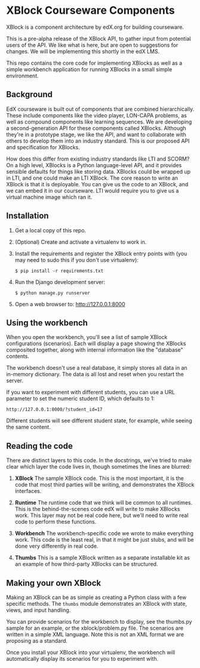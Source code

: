 XBlock Courseware Components
============================

XBlock is a component architecture by edX.org for building courseware.

This is a pre-alpha release of the XBlock API, to gather input from potential
users of the API.  We like what is here, but are open to suggestions for
changes. We will be implementing this shortly in the edX LMS.

This repo contains the core code for implementing XBlocks as well as a simple
workbench application for running XBlocks in a small simple environment.


Background
----------

EdX courseware is built out of components that are combined hierarchically.
These include components like the video player, LON-CAPA problems, as well as
compound components like learning sequences. We are developing a
second-generation API for these components called XBlocks. Although they're in
a prototype stage, we like the API, and want to collaborate with others to
develop them into an industry standard. This is our proposed API and
specification for XBlocks.

How does this differ from existing industry standards like LTI and SCORM? On a
high level, XBlocks is a Python language-level API, and it provides sensible
defaults for things like storing data. XBlocks could be wrapped up in LTI, and
one could make an LTI XBlock. The core reason to write an XBlock is that it is
deployable. You can give us the code to an XBlock, and we can embed it in our
courseware. LTI would require you to give us a virtual machine image which ran
it.


Installation
------------

1.  Get a local copy of this repo.

2.  (Optional)  Create and activate a virtualenv to work in.

3.  Install the requirements and register the XBlock entry points with (you may
    need to sudo this if you don't use virtualenv):

        $ pip install -r requirements.txt

4.  Run the Django development server:

        $ python manage.py runserver

5.  Open a web browser to: http://127.0.0.1:8000


Using the workbench
-------------------

When you open the workbench, you'll see a list of sample XBlock configurations
(scenarios).  Each will display a page showing the XBlocks composited together,
along with internal information like the "database" contents.

The workbench doesn't use a real database, it simply stores all data in an
in-memory dictionary.  The data is all lost and reset when you restart the
server.

If you want to experiment with different students, you can use a URL parameter
to set the numeric student ID, which defaults to 1:

    http://127.0.0.1:8000/?student_id=17

Different students will see different student state, for example, while seeing
the same content.


Reading the code
----------------

There are distinct layers to this code.  In the docstrings, we've tried to make
clear which layer the code lives in, though sometimes the lines are blurred:

1.  **XBlock** The sample XBlock code.  This is the most important, it is the
    code that most third parties will be writing, and demonstrates the XBlock
    interfaces.

2.  **Runtime** The runtime code that we think will be common to all runtimes.
    This is the behind-the-scenes code edX will write to make XBlocks work.
    This layer may not be real code here, but we'll need to write real code to
    perform these functions.

3.  **Workbench** The workbench-specific code we wrote to make everything work.
    This code is the least real, in that it might be just stubs, and will be
    done very differently in real code.

4.  **Thumbs** This is a sample XBlock written as a separate installable kit as
    an example of how third-party XBlocks can be structured.


Making your own XBlock
----------------------

Making an XBlock can be as simple as creating a Python class with a few
specific methods.  The ``thumbs`` module demonstrates an XBlock with state,
views, and input handling.

You can provide scenarios for the workbench to display, see the thumbs.py
sample for an example, or the xblock/problem.py file.  The scenarios are
written in a simple XML language.  Note this is not an XML format we are
proposing as a standard.

Once you install your XBlock into your virtualenv, the workbench will
automatically display its scenarios for you to experiment with.
